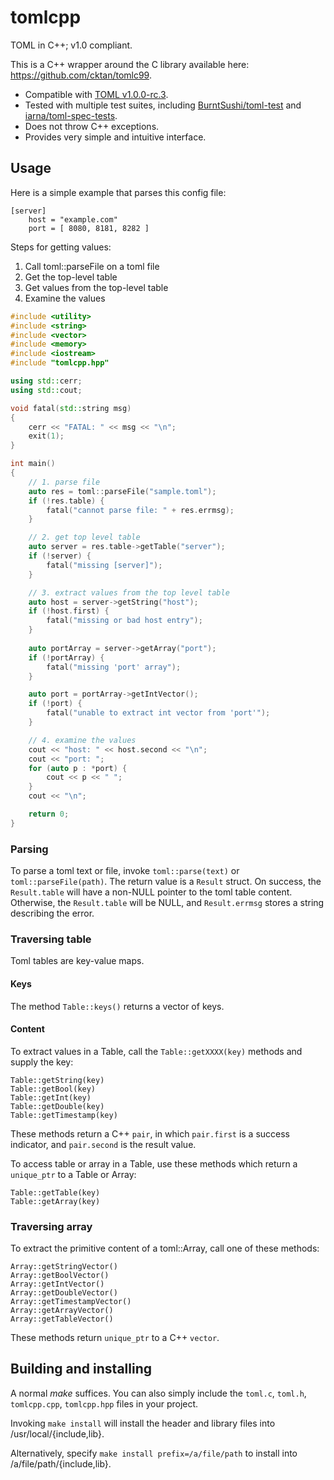 # tomlcpp
TOML in C++; v1.0 compliant.

This is a C++ wrapper around the C library available here: https://github.com/cktan/tomlc99.

* Compatible with [TOML v1.0.0-rc.3](https://toml.io/en/v1.0.0-rc.3).
* Tested with multiple test suites, including
[BurntSushi/toml-test](https://github.com/BurntSushi/toml-test) and
[iarna/toml-spec-tests](https://github.com/iarna/toml-spec-tests).
* Does not throw C++ exceptions.
* Provides very simple and intuitive interface.


## Usage

Here is a simple example that parses this config file:

```
[server]
	host = "example.com"
	port = [ 8080, 8181, 8282 ]
```

Steps for getting values:

1. Call toml::parseFile on a toml file
2. Get the top-level table
3. Get values from the top-level table
4. Examine the values

```c++
#include <utility>
#include <string>
#include <vector>
#include <memory>
#include <iostream>
#include "tomlcpp.hpp"

using std::cerr;
using std::cout;

void fatal(std::string msg)
{
	cerr << "FATAL: " << msg << "\n";
	exit(1);
}

int main()
{
	// 1. parse file
	auto res = toml::parseFile("sample.toml");
	if (!res.table) {
		fatal("cannot parse file: " + res.errmsg);
	}

	// 2. get top level table
	auto server = res.table->getTable("server");
	if (!server) {
		fatal("missing [server]");
	}

	// 3. extract values from the top level table
	auto host = server->getString("host");
	if (!host.first) {
		fatal("missing or bad host entry");
	}
	
	auto portArray = server->getArray("port");
	if (!portArray) {
		fatal("missing 'port' array");
	}

	auto port = portArray->getIntVector();
	if (!port) {
		fatal("unable to extract int vector from 'port'");
	}

	// 4. examine the values
	cout << "host: " << host.second << "\n";
	cout << "port: ";
	for (auto p : *port) {
		cout << p << " ";
	}
	cout << "\n";

	return 0;
}
```

### Parsing

To parse a toml text or file, invoke `toml::parse(text)` or `toml::parseFile(path)`. 
The return value is a `Result` struct. On success, the `Result.table` will have a non-NULL 
pointer to the toml table content. Otherwise, the `Result.table` will be NULL, and `Result.errmsg` 
stores a string describing the error.

### Traversing table

Toml tables are key-value maps. 

#### Keys

The method `Table::keys()` returns a vector of keys.

#### Content

To extract values in a Table, call the `Table::getXXXX(key)` methods and supply the key:

```
Table::getString(key)
Table::getBool(key)
Table::getInt(key)
Table::getDouble(key)
Table::getTimestamp(key)
```

These methods return a C++ `pair`, in which `pair.first` is a success indicator, and `pair.second` is the result value.

To access table or array in a Table, use these methods which return a `unique_ptr` to a Table or Array:

```
Table::getTable(key)
Table::getArray(key)
```

### Traversing array

To extract the primitive content of a toml::Array, call one of these methods:

```
Array::getStringVector()
Array::getBoolVector()
Array::getIntVector()
Array::getDoubleVector()
Array::getTimestampVector()
Array::getArrayVector()
Array::getTableVector()
```

These methods return `unique_ptr` to a C++ `vector`.

## Building and installing

A normal *make* suffices. You can also simply include the
`toml.c`, `toml.h`, `tomlcpp.cpp`, `tomlcpp.hpp` files in your project.

Invoking `make install` will install the header and library files into 
/usr/local/{include,lib}.

Alternatively, specify `make install prefix=/a/file/path` to install into
/a/file/path/{include,lib}.
